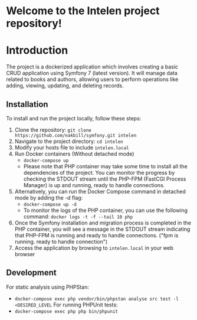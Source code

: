 # Welcome to the Intelen project repository!

# Introduction
The project is a dockerized application which involves creating a basic CRUD application using Symfony 7 (latest version). It will manage data related to books and authors, allowing users to perform operations like adding, viewing, updating, and deleting records.

## Installation
To install and run the project locally, follow these steps:

1. Clone the repository:  ```git clone https://github.com/nakbill/symfony.git intelen```
2. Navigate to the project directory: ```cd intelen```
3. Modify your hosts file to include ```intelen.local```
4. Run Docker containers (Without detached mode)
    - ```docker-compose up```
    - Please note that PHP container may take some time to install all the dependencies of the project. You can monitor the progress by checking the STDOUT stream until the PHP-FPM (FastCGI Process Manager) is up and running, ready to handle connections.
5. Alternatively, you can run the Docker Compose command in detached mode by adding the -d flag:
    - ```docker-compose up -d```
    - To monitor the logs of the PHP container, you can use the following command:  ```docker logs -t -f --tail 10 php```
6. Once the Symfony installation and migration process is completed in the PHP container, you will see a message in the STDOUT stream indicating that PHP-FPM is running and ready to handle connections. ("fpm is running. ready to handle connection")
7. Access the application by browsing to ```intelen.local``` in your web browser

## Development
For static analysis using PHPStan:
- ```docker-compose exec php vendor/bin/phpstan analyse src test -l <DESIRED_LEVEL```
For running PHPUnit tests:
- ```docker-compose exec php php bin/phpunit```
